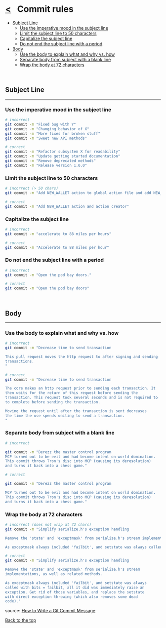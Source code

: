 # [<](README.md) &nbsp; Commit rules

- [Subject Line](#subject-line)
  - [Use the imperative mood in the subject line](#use-the-imperative-mood-in-the-subject-line)
  - [Limit the subject line to 50 characters](#limit-the-subject-line-to-50-characters)
  - [Capitalize the subject line](#capitalize-the-subject-line)
  - [Do not end the subject line with a period](#do-not-end-the-subject-line-with-a-period)
- [Body](#body)
  - [Use the body to explain what and why vs. how](#use-the-body-to-explain-what-and-why-vs-how)
  - [Separate body from subject with a blank line](#separate-body-from-subject-with-a-blank-line)
  - [Wrap the body at 72 characters](#wrap-the-body-at-72-characters)

&nbsp;

## Subject Line

---

### Use the imperative mood in the subject line

```bash
# incorrect
git commit -m "Fixed bug with Y"
git commit -m "Changing behavior of X"
git commit -m "More fixes for broken stuff"
git commit -m "Sweet new API methods"
```

```bash
# correct
git commit -m "Refactor subsystem X for readability"
git commit -m "Update getting started documentation"
git commit -m "Remove deprecated methods"
git commit -m "Release version 1.0.0"
```

### Limit the subject line to 50 characters

```bash
# incorrect (> 50 chars)
git commit -m "Add NEW_WALLET action to global action file and add NEW_WALLET action creator"
```

```bash
# correct
git commit -m "Add NEW_WALLET action and action creator"
```

### Capitalize the subject line

```bash
# incorrect
git commit -m "accelerate to 88 miles per hours"
```

```bash
# correct
git commit -m "Accelerate to 88 miles per hour"
```

### Do not end the subject line with a period

```bash
# incorrect
git commit -m "Open the pod bay doors."
```

```bash
# correct
git commit -m "Open the pod bay doors"
```

&nbsp;

## Body

---

### Use the body to explain what and why vs. how

```bash
# incorrect
git commit -m "Decrease time to send transaction

This pull request moves the http request to after signing and sending
transactions.
"
```

```bash
# correct
git commit -m "Decrease time to send transaction

The core makes an http request prior to sending each transaction. It
then waits for the return of this request before sending the
transaction. This request took several seconds and is not required to
to complete before sending the transaction.

Moving the request until after the transaction is sent decreases
the time the use spends waiting to send a transaction.
"
```

### Separate body from subject with a blank line

```bash
# incorrect

git commit -m "Derezz the master control program
MCP turned out to be evil and had become intent on world domination.
This commit throws Tron's disc into MCP (causing its deresolution)
and turns it back into a chess game."
```

```bash
# correct

git commit -m "Derezz the master control program

MCP turned out to be evil and had become intent on world domination.
This commit throws Tron's disc into MCP (causing its deresolution)
and turns it back into a chess game."
```

### Wrap the body at 72 characters

```bash
# incorrect (does not wrap at 72 chars)
git commit -m "Simplify serialize.h's exception handling

Remove the 'state' and 'exceptmask' from serialize.h's stream implementations, as well as related methods.

As exceptmask always included 'failbit', and setstate was always called with bits = failbit, all it did was immediately raise an exception. Get rid of those variables, and replace the setstate with direct exception throwing (which also removes some dead code)."
```

```bash
# correct
git commit -m "Simplify serialize.h's exception handling

Remove the 'state' and 'exceptmask' from serialize.h's stream
implementations, as well as related methods.

As exceptmask always included 'failbit', and setstate was always
called with bits = failbit, all it did was immediately raise an
exception. Get rid of those variables, and replace the setstate
with direct exception throwing (which also removes some dead
code)."
```

source: [How to Write a Git Commit Message](https://chris.beams.io/posts/git-commit/#seven-rules)

[Back to the top](#commit-rules)
